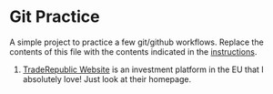 # Git Practice
A simple project to practice a few git/github workflows.  Replace the contents of this file with the contents indicated in the [instructions](./instructions.md).

1. [TradeRepublic Website](https://traderepublic.com/en-de) is an investment platform in the EU that I absolutely love! Just look at their homepage. 
